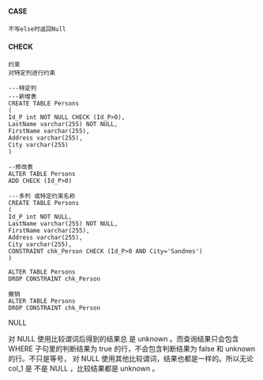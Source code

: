 #### CASE

```
不写else时返回Null
```

#### CHECK

```
约束
对特定列进行约束 
```

```
---特定列
---新增表 
CREATE TABLE Persons
(
Id_P int NOT NULL CHECK (Id_P>0),
LastName varchar(255) NOT NULL,
FirstName varchar(255),
Address varchar(255),
City varchar(255)
)

--修改表 
ALTER TABLE Persons
ADD CHECK (Id_P>0)
```

```
---多列 或特定约束名称
CREATE TABLE Persons
(
Id_P int NOT NULL,
LastName varchar(255) NOT NULL,
FirstName varchar(255),
Address varchar(255),
City varchar(255),
CONSTRAINT chk_Person CHECK (Id_P>0 AND City='Sandnes')
)

ALTER TABLE Persons
DROP CONSTRAINT chk_Person
```

```
撤销 
ALTER TABLE Persons
DROP CONSTRAINT chk_Person
```



NULL

对 NULL 使用比较谓词后得到的结果总 是 unknown 。而查询结果只会包含 WHERE 子句里的判断结果为 true 的行，不会包含判断结果为 false 和 unknown 的行。不只是等号， 对 NULL 使用其他比较谓词，结果也都是一样的。所以无论 col_1 是 不是 NULL ，比较结果都是 unknown 。